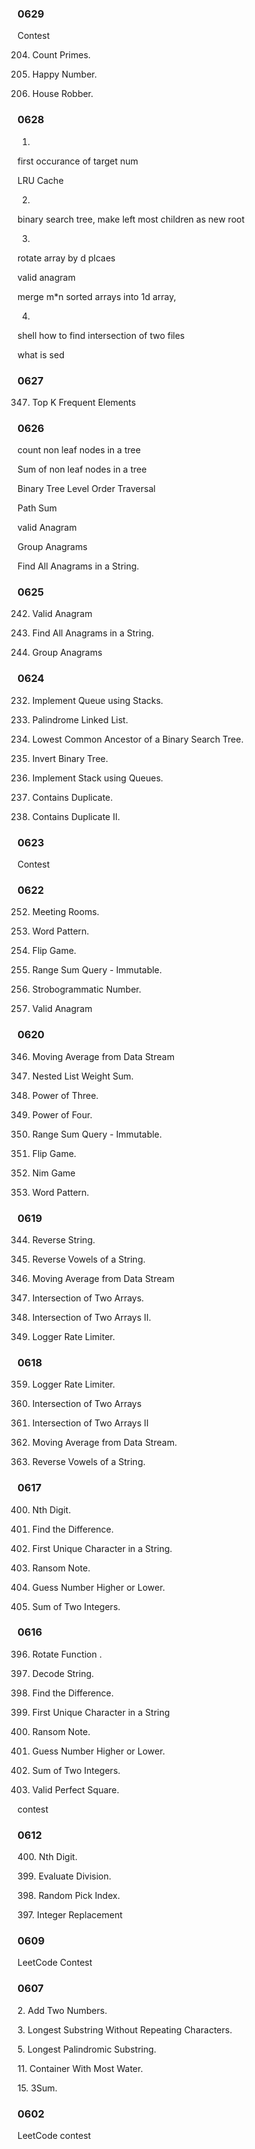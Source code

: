 
### 0629

Contest 

204. Count Primes. 

202. Happy Number.

198. House Robber. 

### 0628

1.
first occurance of target num

LRU Cache

2.

binary search tree, make left most children as new root

3.

rotate array by d plcaes

valid anagram

merge  m*n sorted arrays into 1d array,

4.

shell how to find intersection of two files

what is sed

### 0627

347. Top K Frequent Elements

### 0626

count non leaf nodes in a tree

Sum of non leaf nodes in a tree

Binary Tree Level Order Traversal

Path Sum

valid Anagram

Group Anagrams

Find All Anagrams in a String.
 
 
### 0625

242. Valid Anagram

438. Find All Anagrams in a String.

49. Group Anagrams

### 0624

232. Implement Queue using Stacks.

234. Palindrome Linked List.  

235. Lowest Common Ancestor of a Binary Search Tree.

226. Invert Binary Tree.

225. Implement Stack using Queues.

217. Contains Duplicate.

219. Contains Duplicate II.

### 0623

Contest

### 0622

252. Meeting Rooms.

290. Word Pattern.

293. Flip Game. 

303. Range Sum Query - Immutable. 

246. Strobogrammatic Number.

242. Valid Anagram

### 0620

346. Moving Average from Data Stream

339. Nested List Weight Sum.

326. Power of Three.

342. Power of Four.

303. Range Sum Query - Immutable. 

293. Flip Game.

292. Nim Game

290. Word Pattern. 

### 0619

344. Reverse String.

345. Reverse Vowels of a String.

346. Moving Average from Data Stream


349. Intersection of Two Arrays.

350. Intersection of Two Arrays II.

359. Logger Rate Limiter.

### 0618

359. Logger Rate Limiter.

349. Intersection of Two Arrays

350. Intersection of Two Arrays II

346. Moving Average from Data Stream.

345. Reverse Vowels of a String.

### 0617

400. Nth Digit.

389. Find the Difference.

387. First Unique Character in a String. 

383. Ransom Note.

374. Guess Number Higher or Lower. 

371. Sum of Two Integers.


### 0616 

396. Rotate Function .

394. Decode String.

389. Find the Difference.

387. First Unique Character in a String

383. Ransom Note. 

374. Guess Number Higher or Lower.

371. Sum of Two Integers.

367. Valid Perfect Square.

contest

### 0612

400. Nth Digit.

399. Evaluate Division.

398. Random Pick Index.

397. Integer Replacement

### 0609

LeetCode Contest

### 0607

2. Add Two Numbers. 

3. Longest Substring Without Repeating Characters.

5. Longest Palindromic Substring. 

11. Container With Most Water. 

15. 3Sum.


### 0602

LeetCode contest
